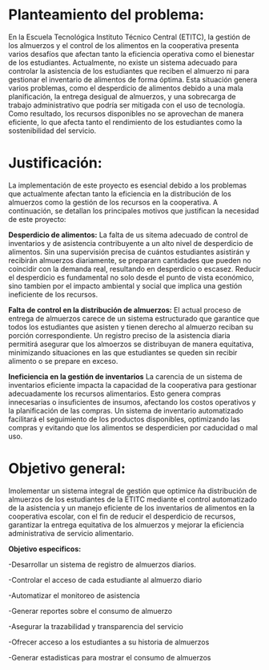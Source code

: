 # Planteamiento del problema:

En la Escuela Tecnológica Instituto Técnico Central (ETITC), la gestión de los almuerzos y el control
de los alimentos en la cooperativa presenta varios desafíos que afectan tanto la eficiencia
operativa como el bienestar de los estudiantes. Actualmente, no existe un sistema adecuado para
controlar la asistencia de los estudiantes que reciben el almuerzo ni para gestionar el inventario de
alimentos de forma óptima. Esta situación genera varios problemas, como el desperdicio de
alimentos debido a una mala planificación, la entrega desigual de almuerzos, y una sobrecarga de
trabajo administrativo que podría ser mitigada con el uso de tecnología. Como resultado, los
recursos disponibles no se aprovechan de manera eficiente, lo que afecta tanto el rendimiento de
los estudiantes como la sostenibilidad del servicio.

# Justificación:

La implementación de este proyecto es esencial debido a los problemas que actualmente afectan
tanto la eficiencia en la distribución de los almuerzos como la gestión de los recursos en la
cooperativa. A continuación, se detallan los principales motivos que justifican la necesidad de este
proyecto:

**Desperdicio de alimentos:** La falta de us sitema adecuado de control de inventarios y de asistencia contribuyente a un alto nivel de desperdicio de alimentos. Sin una supervisión precisa de cuántos estudiantes asistirán y recibirán almuerzos diariamente, se prepararn cantidades que pueden no coincidir con la demanda real, resultando en desperdicio o escasez. Reducir el desperdicio es fundamental no solo desde el punto de vista económico, sino tambien por el impacto ambiental y social que implica una gestión ineficiente de los recursos.

**Falta de control en la distribución de almuerzos:** El actual proceso de entrega de almuerzos carece de un sistema estructurado que garantice que todos los estudiantes que asisten y tienen derecho al almuerzo reciban su porción correspondiente. Un registro preciso de la asistencia diaria permitirá asegurar que los almoerzos se distribuyan de manera equitativa, minimizando situaciones en las que estudiantes se queden sin recibir alimento o se prepare en exceso.

**Ineficiencia en la gestión de inventarios**
La carencia de un sistema de inventarios eficiente impacta la capacidad de la cooperativa para gestionar adecuadamente los recursos alimentarios. Esto genera compras innecesarias o insuficientes de insumos, afectando los costos operativos y la planificación de las compras. Un sistema de inventario automatizado facilitará el seguimiento de los productos disponibles, optimizando las compras y evitando que los alimentos se desperdicien por caducidad o mal uso.

# Objetivo general:

Imolementar un sistema integral de gestión que optimice ña distribución de almuerzos de los estudiantes de la ETITC mediante el control automatizado de la asistencia y un manejo eficiente de los inventarios de alimentos en la cooperativa escolar, con el fin de reducir el desperdicio de recursos, garantizar la entrega equitativa de los almuerzos y mejorar la eficiencia administrativa de servicio alimentario.

**Objetivo especificos:**

-Desarrollar un sistema de registro de almuerzos diarios.

-Controlar el acceso de cada estudiante al almuerzo diario

-Automatizar el monitoreo de asistencia 

-Generar reportes sobre el consumo de almuerzo

-Asegurar la trazabilidad y transparencia del servicio

-Ofrecer acceso a los estudiantes a su historia de almuerzos

-Generar estadisticas para mostrar el consumo de almuerzos
